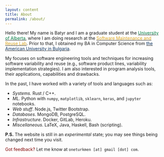```yaml
---
layout: content
title: About
permalink: /about/
---
```


Hello there! My name is Batyr and I am a graduate student at the
[<span style="color: #007c41;">University of Alberta</span>](https://www.ualberta.ca),
where I am doing research at the 
[<span style="color: #DAA520;">Software Maintenance and Reuse Lab</span>](https://sarahnadi.org/smr/).
Prior to that, I obtained my BA in Computer Science from [<span style="color: #0d335f;">the American University in
Bulgaria</span>](https://www.aubg.edu/).

My focuses on software engineering tools and techniques for increasing software
variability and reuse (e.g., software product lines, variability implementation
strategies). I am also interested in program analysis tools, their
applications, capabilities and drawbacks.

In the past, I have worked with a variety of tools and languages such as:

- *Systems.* Rust / C++.
- *ML.* Python with `numpy`, `matplotlib`, `sklearn`, `keras`, and `jupyter` notebooks.
- *Web stuff*. Node.js, Twitter Bootstrap.
- *Databases*. MongoDB, PostgreSQL.
- *Infrastructure*. Docker, GitLab, Heroku.
- *Miscellaneous*. LaTeX, Java, Haskell, Bash (scripting).

**P.S.** The website is still in an *experimental* state; you may see things being changed next time you visit.

<span style="color: #800000">Got feedback?</span> Let me know at `oneturkmen [at] gmail [dot] com`.
